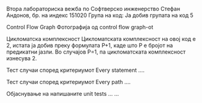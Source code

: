 Втора лабораториска вежба по Софтверско инженерство
Стефан Андонов, бр. на индекс 151020
Група на код:
Ја добив групата на код 5

Control Flow Graph
Фотографија од control flow graph-ot

Цикломатска комплексност
Цикломатската комплексност на овој код е 2, истата ја добив преку формулата P+1, каде што P е бројот на предикатни јазли. Во случајoв P=1, па цикломатската комплексност изнесува 2.

Тест случаи според критериумот Every statement
....

Тест случаи според критериумот Every path
....

Објаснување на напишаните unit tests
... ...

